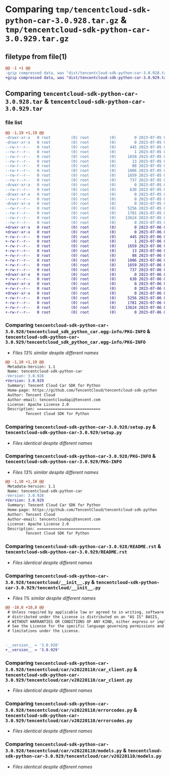 # Comparing `tmp/tencentcloud-sdk-python-car-3.0.928.tar.gz` & `tmp/tencentcloud-sdk-python-car-3.0.929.tar.gz`

## filetype from file(1)

```diff
@@ -1 +1 @@
-gzip compressed data, was "dist/tencentcloud-sdk-python-car-3.0.928.tar", last modified: Wed Jul  5 00:20:31 2023, max compression
+gzip compressed data, was "dist/tencentcloud-sdk-python-car-3.0.929.tar", last modified: Thu Jul  6 00:20:35 2023, max compression
```

## Comparing `tencentcloud-sdk-python-car-3.0.928.tar` & `tencentcloud-sdk-python-car-3.0.929.tar`

### file list

```diff
@@ -1,19 +1,19 @@
-drwxr-xr-x   0 root         (0) root         (0)        0 2023-07-05 00:20:31.000000 tencentcloud-sdk-python-car-3.0.928/
-drwxr-xr-x   0 root         (0) root         (0)        0 2023-07-05 00:20:31.000000 tencentcloud-sdk-python-car-3.0.928/tencentcloud_sdk_python_car.egg-info/
--rw-r--r--   0 root         (0) root         (0)      445 2023-07-05 00:20:31.000000 tencentcloud-sdk-python-car-3.0.928/tencentcloud_sdk_python_car.egg-info/SOURCES.txt
--rw-r--r--   0 root         (0) root         (0)        1 2023-07-05 00:20:31.000000 tencentcloud-sdk-python-car-3.0.928/tencentcloud_sdk_python_car.egg-info/dependency_links.txt
--rw-r--r--   0 root         (0) root         (0)     1659 2023-07-05 00:20:31.000000 tencentcloud-sdk-python-car-3.0.928/tencentcloud_sdk_python_car.egg-info/PKG-INFO
--rw-r--r--   0 root         (0) root         (0)       13 2023-07-05 00:20:31.000000 tencentcloud-sdk-python-car-3.0.928/tencentcloud_sdk_python_car.egg-info/top_level.txt
--rw-r--r--   0 root         (0) root         (0)       88 2023-07-05 00:20:31.000000 tencentcloud-sdk-python-car-3.0.928/setup.cfg
--rw-r--r--   0 root         (0) root         (0)     1006 2023-07-05 00:20:31.000000 tencentcloud-sdk-python-car-3.0.928/setup.py
--rw-r--r--   0 root         (0) root         (0)     1659 2023-07-05 00:20:31.000000 tencentcloud-sdk-python-car-3.0.928/PKG-INFO
--rw-r--r--   0 root         (0) root         (0)      737 2023-07-05 00:20:31.000000 tencentcloud-sdk-python-car-3.0.928/README.rst
-drwxr-xr-x   0 root         (0) root         (0)        0 2023-07-05 00:20:31.000000 tencentcloud-sdk-python-car-3.0.928/tencentcloud/
--rw-r--r--   0 root         (0) root         (0)      630 2023-07-05 00:20:31.000000 tencentcloud-sdk-python-car-3.0.928/tencentcloud/__init__.py
-drwxr-xr-x   0 root         (0) root         (0)        0 2023-07-05 00:20:31.000000 tencentcloud-sdk-python-car-3.0.928/tencentcloud/car/
--rw-r--r--   0 root         (0) root         (0)        0 2023-07-05 00:20:31.000000 tencentcloud-sdk-python-car-3.0.928/tencentcloud/car/__init__.py
-drwxr-xr-x   0 root         (0) root         (0)        0 2023-07-05 00:20:31.000000 tencentcloud-sdk-python-car-3.0.928/tencentcloud/car/v20220110/
--rw-r--r--   0 root         (0) root         (0)     5256 2023-07-05 00:20:31.000000 tencentcloud-sdk-python-car-3.0.928/tencentcloud/car/v20220110/car_client.py
--rw-r--r--   0 root         (0) root         (0)     1781 2023-07-05 00:20:31.000000 tencentcloud-sdk-python-car-3.0.928/tencentcloud/car/v20220110/errorcodes.py
--rw-r--r--   0 root         (0) root         (0)    13624 2023-07-05 00:20:31.000000 tencentcloud-sdk-python-car-3.0.928/tencentcloud/car/v20220110/models.py
--rw-r--r--   0 root         (0) root         (0)        0 2023-07-05 00:20:31.000000 tencentcloud-sdk-python-car-3.0.928/tencentcloud/car/v20220110/__init__.py
+drwxr-xr-x   0 root         (0) root         (0)        0 2023-07-06 00:20:35.000000 tencentcloud-sdk-python-car-3.0.929/
+drwxr-xr-x   0 root         (0) root         (0)        0 2023-07-06 00:20:35.000000 tencentcloud-sdk-python-car-3.0.929/tencentcloud_sdk_python_car.egg-info/
+-rw-r--r--   0 root         (0) root         (0)      445 2023-07-06 00:20:35.000000 tencentcloud-sdk-python-car-3.0.929/tencentcloud_sdk_python_car.egg-info/SOURCES.txt
+-rw-r--r--   0 root         (0) root         (0)        1 2023-07-06 00:20:35.000000 tencentcloud-sdk-python-car-3.0.929/tencentcloud_sdk_python_car.egg-info/dependency_links.txt
+-rw-r--r--   0 root         (0) root         (0)     1659 2023-07-06 00:20:35.000000 tencentcloud-sdk-python-car-3.0.929/tencentcloud_sdk_python_car.egg-info/PKG-INFO
+-rw-r--r--   0 root         (0) root         (0)       13 2023-07-06 00:20:35.000000 tencentcloud-sdk-python-car-3.0.929/tencentcloud_sdk_python_car.egg-info/top_level.txt
+-rw-r--r--   0 root         (0) root         (0)       88 2023-07-06 00:20:35.000000 tencentcloud-sdk-python-car-3.0.929/setup.cfg
+-rw-r--r--   0 root         (0) root         (0)     1006 2023-07-06 00:20:35.000000 tencentcloud-sdk-python-car-3.0.929/setup.py
+-rw-r--r--   0 root         (0) root         (0)     1659 2023-07-06 00:20:35.000000 tencentcloud-sdk-python-car-3.0.929/PKG-INFO
+-rw-r--r--   0 root         (0) root         (0)      737 2023-07-06 00:20:35.000000 tencentcloud-sdk-python-car-3.0.929/README.rst
+drwxr-xr-x   0 root         (0) root         (0)        0 2023-07-06 00:20:35.000000 tencentcloud-sdk-python-car-3.0.929/tencentcloud/
+-rw-r--r--   0 root         (0) root         (0)      630 2023-07-06 00:20:35.000000 tencentcloud-sdk-python-car-3.0.929/tencentcloud/__init__.py
+drwxr-xr-x   0 root         (0) root         (0)        0 2023-07-06 00:20:35.000000 tencentcloud-sdk-python-car-3.0.929/tencentcloud/car/
+-rw-r--r--   0 root         (0) root         (0)        0 2023-07-06 00:20:35.000000 tencentcloud-sdk-python-car-3.0.929/tencentcloud/car/__init__.py
+drwxr-xr-x   0 root         (0) root         (0)        0 2023-07-06 00:20:35.000000 tencentcloud-sdk-python-car-3.0.929/tencentcloud/car/v20220110/
+-rw-r--r--   0 root         (0) root         (0)     5256 2023-07-06 00:20:35.000000 tencentcloud-sdk-python-car-3.0.929/tencentcloud/car/v20220110/car_client.py
+-rw-r--r--   0 root         (0) root         (0)     1781 2023-07-06 00:20:35.000000 tencentcloud-sdk-python-car-3.0.929/tencentcloud/car/v20220110/errorcodes.py
+-rw-r--r--   0 root         (0) root         (0)    13624 2023-07-06 00:20:35.000000 tencentcloud-sdk-python-car-3.0.929/tencentcloud/car/v20220110/models.py
+-rw-r--r--   0 root         (0) root         (0)        0 2023-07-06 00:20:35.000000 tencentcloud-sdk-python-car-3.0.929/tencentcloud/car/v20220110/__init__.py
```

### Comparing `tencentcloud-sdk-python-car-3.0.928/tencentcloud_sdk_python_car.egg-info/PKG-INFO` & `tencentcloud-sdk-python-car-3.0.929/tencentcloud_sdk_python_car.egg-info/PKG-INFO`

 * *Files 13% similar despite different names*

```diff
@@ -1,10 +1,10 @@
 Metadata-Version: 1.1
 Name: tencentcloud-sdk-python-car
-Version: 3.0.928
+Version: 3.0.929
 Summary: Tencent Cloud Car SDK for Python
 Home-page: https://github.com/TencentCloud/tencentcloud-sdk-python
 Author: Tencent Cloud
 Author-email: tencentcloudapi@tencent.com
 License: Apache License 2.0
 Description: ============================
         Tencent Cloud SDK for Python
```

### Comparing `tencentcloud-sdk-python-car-3.0.928/setup.py` & `tencentcloud-sdk-python-car-3.0.929/setup.py`

 * *Files identical despite different names*

### Comparing `tencentcloud-sdk-python-car-3.0.928/PKG-INFO` & `tencentcloud-sdk-python-car-3.0.929/PKG-INFO`

 * *Files 13% similar despite different names*

```diff
@@ -1,10 +1,10 @@
 Metadata-Version: 1.1
 Name: tencentcloud-sdk-python-car
-Version: 3.0.928
+Version: 3.0.929
 Summary: Tencent Cloud Car SDK for Python
 Home-page: https://github.com/TencentCloud/tencentcloud-sdk-python
 Author: Tencent Cloud
 Author-email: tencentcloudapi@tencent.com
 License: Apache License 2.0
 Description: ============================
         Tencent Cloud SDK for Python
```

### Comparing `tencentcloud-sdk-python-car-3.0.928/README.rst` & `tencentcloud-sdk-python-car-3.0.929/README.rst`

 * *Files identical despite different names*

### Comparing `tencentcloud-sdk-python-car-3.0.928/tencentcloud/__init__.py` & `tencentcloud-sdk-python-car-3.0.929/tencentcloud/__init__.py`

 * *Files 1% similar despite different names*

```diff
@@ -10,8 +10,8 @@
 # Unless required by applicable law or agreed to in writing, software
 # distributed under the License is distributed on an "AS IS" BASIS,
 # WITHOUT WARRANTIES OR CONDITIONS OF ANY KIND, either express or implied.
 # See the License for the specific language governing permissions and
 # limitations under the License.
 
 
-__version__ = '3.0.928'
+__version__ = '3.0.929'
```

### Comparing `tencentcloud-sdk-python-car-3.0.928/tencentcloud/car/v20220110/car_client.py` & `tencentcloud-sdk-python-car-3.0.929/tencentcloud/car/v20220110/car_client.py`

 * *Files identical despite different names*

### Comparing `tencentcloud-sdk-python-car-3.0.928/tencentcloud/car/v20220110/errorcodes.py` & `tencentcloud-sdk-python-car-3.0.929/tencentcloud/car/v20220110/errorcodes.py`

 * *Files identical despite different names*

### Comparing `tencentcloud-sdk-python-car-3.0.928/tencentcloud/car/v20220110/models.py` & `tencentcloud-sdk-python-car-3.0.929/tencentcloud/car/v20220110/models.py`

 * *Files identical despite different names*

